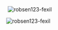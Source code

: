

<p>&nbsp;<img align="center" src="https://github-readme-stats.vercel.app/api?username=robsen123-fexil&show_icons=true&locale=en" alt="robsen123-fexil" /></p>

<p><img align="center" src="https://github-readme-streak-stats.herokuapp.com/?user=robsen123-fexil&" alt="robsen123-fexil" /></p>
